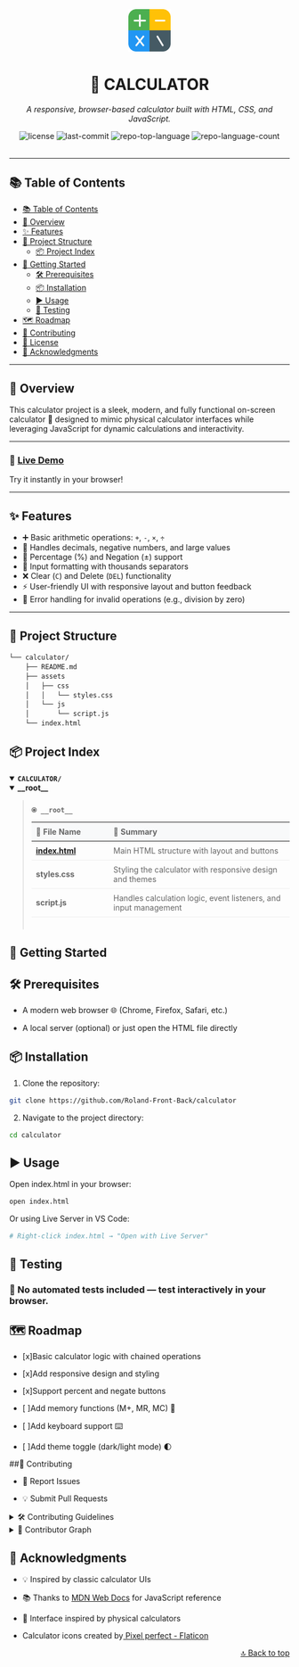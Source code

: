 <div id="top">

<!-- HEADER STYLE: CLASSIC -->
<div align="center">

<img src="assets/img/calculator.png" width="15%" style="position: relative; top: 0; right: 0;" alt="Project Logo"/>

# 🧮 CALCULATOR

<em>A responsive, browser-based calculator built with HTML, CSS, and JavaScript.</em>

<!-- BADGES -->
<img src="https://img.shields.io/github/license/Roland-Front-Back/calculator?style=default&logo=opensourceinitiative&logoColor=white&color=0080ff" alt="license">
<img src="https://img.shields.io/github/last-commit/Roland-Front-Back/calculator?style=default&logo=git&logoColor=white&color=0080ff" alt="last-commit">
<img src="https://img.shields.io/github/languages/top/Roland-Front-Back/calculator?style=default&color=0080ff" alt="repo-top-language">
<img src="https://img.shields.io/github/languages/count/Roland-Front-Back/calculator?style=default&color=0080ff" alt="repo-language-count">

</div>
<br>

---

## 📚 Table of Contents

- [📚 Table of Contents](#-table-of-contents)
- [📖 Overview](#-overview)
- [✨ Features](#-features)
- [📁 Project Structure](#-project-structure)
  - [📦 Project Index](#project-index)
- [🚀 Getting Started](#-getting-started)
  - [🛠️ Prerequisites](#prerequisites)
  - [📦 Installation](#installation)
  - [▶️ Usage](#usage)
  - [🧪 Testing](#testing)
- [🗺️ Roadmap](#-roadmap)
- [🤝 Contributing](#-contributing)
- [📄 License](#-license)
- [🙏 Acknowledgments](#-acknowledgments)

---

## 📖 Overview

This calculator project is a sleek, modern, and fully functional on-screen calculator 🧮 designed to mimic physical calculator interfaces while leveraging JavaScript for dynamic calculations and interactivity.

---

### 🚀 [Live Demo](https://roland-front-back.github.io/calculator/)

Try it instantly in your browser!

---

## ✨ Features

- ➕ Basic arithmetic operations: `+`, `-`, `×`, `÷`
- 🧠 Handles decimals, negative numbers, and large values
- 🎯 Percentage (%) and Negation (±) support
- 🧹 Input formatting with thousands separators
- ❌ Clear (`C`) and Delete (`DEL`) functionality
- ⚡ User-friendly UI with responsive layout and button feedback
- 🚫 Error handling for invalid operations (e.g., division by zero)

---

## 📁 Project Structure

```sh
└── calculator/
    ├── README.md
    ├── assets
    │   ├── css
    │   │   └── styles.css
    │   └── js
    │       └── script.js
    └── index.html
```

## 📦 Project Index

<details open> <summary><b><code>CALCULATOR/</code></b></summary> <details open> <summary><b>__root__</b></summary> <blockquote> <div class='directory-path' style='padding: 8px 0; color: #666;'> <code><b>⦿ __root__</b></code> <table style='width: 100%; border-collapse: collapse;'> <thead> <tr style='background-color: #f8f9fa;'> <th style='width: 30%; text-align: left; padding: 8px;'>📄 File Name</th> <th style='text-align: left; padding: 8px;'>📝 Summary</th> </tr> </thead> <tr style='border-bottom: 1px solid #eee;'> <td style='padding: 8px;'><b><a href='https://github.com/Roland-Front-Back/calculator/blob/master/index.html'>index.html</a></b></td> <td style='padding: 8px;'>Main HTML structure with layout and buttons</td> </tr> <tr style='border-bottom: 1px solid #eee;'> <td style='padding: 8px;'><b>styles.css</b></td> <td style='padding: 8px;'>Styling the calculator with responsive design and themes</td> </tr> <tr style='border-bottom: 1px solid #eee;'> <td style='padding: 8px;'><b>script.js</b></td> <td style='padding: 8px;'>Handles calculation logic, event listeners, and input management</td> </tr> </table> </blockquote> </details> </details>

## 🚀 Getting Started

## 🛠️ Prerequisites

- A modern web browser 🌐 (Chrome, Firefox, Safari, etc.)

- A local server (optional) or just open the HTML file directly

## 📦 Installation

1. Clone the repository:

```sh
git clone https://github.com/Roland-Front-Back/calculator
```

2. Navigate to the project directory:

```sh
cd calculator
```

## ▶️ Usage

Open index.html in your browser:

```sh
open index.html
```

Or using Live Server in VS Code:

```sh
# Right-click index.html → "Open with Live Server"
```

## 🧪 Testing

### 📝 No automated tests included — test interactively in your browser.

## 🗺️ Roadmap

- [x]Basic calculator logic with chained operations

- [x]Add responsive design and styling

- [x]Support percent and negate buttons

- [ ]Add memory functions (M+, MR, MC) 🧠

- [ ]Add keyboard support ⌨️

- [ ]Add theme toggle (dark/light mode) 🌓

##🤝 Contributing

- 🐛 Report Issues

- 💡 Submit Pull Requests

<details closed> <summary>🛠️ Contributing Guidelines</summary>

1. 🔀 Fork the Repository

2. 📥 Clone Locally

```sh
git clone https://github.com/Roland-Front-Back/calculator
```

3. 🌿 Create a New Branch

```sh
git checkout -b feature/new-feature
```

4. 🔧 Make Your Changes

5. 💾 Commit Your Changes

```sh
git commit -m "Add new feature"
```

6. 📤 Push to GitHub

```sh
git push origin feature/new-feature
```

7. 🔁 Create Pull Request

<br>

</details> <details closed> <summary>👥 Contributor Graph</summary> 
<br> 
<p align="left"> <a href="https://github.com/Roland-Front-Back/calculator/graphs/contributors"> <img src="https://contrib.rocks/image?repo=Roland-Front-Back/calculator"> </a> </p> </details>

## 🙏 Acknowledgments

- 💡 Inspired by classic calculator UIs

- 📚 Thanks to <a href="https://developer.mozilla.org/">MDN Web Docs</a> for JavaScript reference

- 🎨 Interface inspired by physical calculators

- Calculator icons created by<a href="https://www.flaticon.com/free-icons/calculator" title="calculator icons"> Pixel perfect - Flaticon</a>

 <div align="right"> <a href="#top">🔝 Back to top</a> </div>
